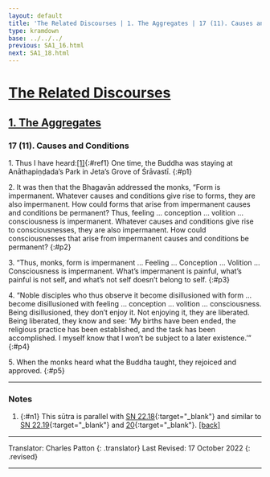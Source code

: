 ```yaml
---
layout: default
title: 'The Related Discourses | 1. The Aggregates | 17 (11). Causes and Conditions'
type: kramdown
base: ../../../
previous: SA1_16.html
next: SA1_18.html
---
```


# [The Related Discourses](../index.html)
## [1. The Aggregates](index.html)
### 17 (11). Causes and Conditions

1\. Thus I have heard:[\[1\]](#n1){:#ref1} One time, the Buddha was staying at Anāthapiṇḍada’s Park in Jeta’s Grove of Śrāvastī.
{:#p1}

2\. It was then that the Bhagavān addressed the monks, “Form is impermanent. Whatever causes and conditions give rise to forms, they are also impermanent. How could forms that arise from impermanent causes and conditions be permanent? Thus, feeling … conception … volition … consciousness is impermanent. Whatever causes and conditions give rise to consciousnesses, they are also impermanent. How could consciousnesses that arise from impermanent causes and conditions be permanent?
{:#p2}

3\. “Thus, monks, form is impermanent … Feeling … Conception … Volition … Consciousness is impermanent. What’s impermanent is painful, what’s painful is not self, and what’s not self doesn’t belong to self.
{:#p3}

4\. “Noble disciples who thus observe it become disillusioned with form … become disillusioned with feeling … conception … volition … consciousness. Being disillusioned, they don’t enjoy it. Not enjoying it, they are liberated. Being liberated, they know and see: ‘My births have been ended, the religious practice has been established, and the task has been accomplished. I myself know that I won’t be subject to a later existence.’”
{:#p4}

5\. When the monks heard what the Buddha taught, they rejoiced and approved.
{:#p5}

---

### Notes

1. {:#n1} This sūtra is parallel with [SN 22.18](https://suttacentral.net/sn22.18){:target="_blank"} and similar to [SN 22.19](https://suttacentral.net/sn22.19){:target="_blank"} and [20](https://suttacentral.net/sn22.20){:target="_blank"}. [\[back\]](#ref1)

---

Translator: Charles Patton
{: .translator}
Last Revised: 17 October 2022
{: .revised}

---